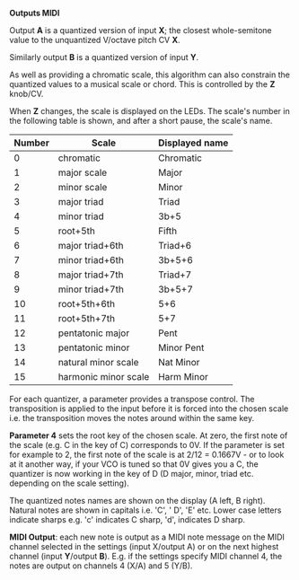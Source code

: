 
**Outputs MIDI**

Output **A** is a quantized version of input **X**; the closest whole-semitone value to the unquantized V/octave pitch CV **X**.

Similarly output **B** is a quantized version of input **Y**.

As well as providing a chromatic scale, this algorithm can also constrain the quantized values to a musical scale or
chord. This is controlled by the **Z** knob/CV.

When **Z** changes, the scale is displayed on the LEDs. The scale's number in the following table is shown, and after a
short pause, the scale's name.

| **Number** | **Scale**            | **Displayed name** |
|------------|----------------------|--------------------|
| 0          | chromatic            | Chromatic          |
| 1          | major scale          | Major              |
| 2          | minor scale          | Minor              |
| 3          | major triad          | Triad              |
| 4          | minor triad          | 3b+5               |
| 5          | root+5th             | Fifth              |
| 6          | major triad+6th      | Triad+6            |
| 7          | minor triad+6th      | 3b+5+6             |
| 8          | major triad+7th      | Triad+7            |
| 9          | minor triad+7th      | 3b+5+7             |
| 10         | root+5th+6th         | 5+6                |
| 11         | root+5th+7th         | 5+7                |
| 12         | pentatonic major     | Pent               |
| 13         | pentatonic minor     | Minor Pent         |
| 14         | natural minor scale  | Nat Minor          |
| 15         | harmonic minor scale | Harm Minor         |

For each quantizer, a parameter provides a transpose control. The transposition is applied to the input before it is
forced into the chosen scale i.e. the transposition moves the notes around within the same key.

**Parameter 4** sets the root key of the chosen scale. At zero, the first note of the scale (e.g. C in the
key of C) corresponds to 0V. If the parameter is set for example to 2, the first note of the scale is at
2/12 = 0.1667V - or to look at it another way, if your VCO is tuned so that 0V gives you a C, the
quantizer is now working in the key of D (D major, minor, triad etc. depending on the scale setting).

The quantized notes names are shown on the display (A left, B right). Natural notes are shown in capitals i.e. 'C', '
D', 'E' etc. Lower case letters indicate sharps e.g. 'c' indicates C sharp, 'd', indicates D sharp.

**MIDI Output**: each new note is output as a MIDI note message on the MIDI channel selected in the settings (input
X/output A) or on the next highest channel (input **Y**/output **B**). E.g. if the settings specify MIDI channel 4, the notes
are output on channels 4 (X/A) and 5 (Y/B).
